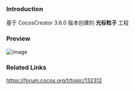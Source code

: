 ### Introduction

基于 CocosCreator 3.6.0 版本创建的 **光标粒子** 工程

### Preview
![image](../../../gif/202206/2022062101.gif)

### Related Links
https://forum.cocos.org/t/topic/132312